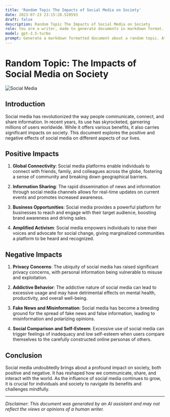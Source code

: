 ```yaml
---
title: 'Random Topic The Impacts of Social Media on Society'
date: 2023-07-23 23:15:28.528593
draft: false
description: Random Topic The Impacts of Social Media on Society
role: You are a writer, made to generate documents in markdown format. It is very important that all of the documents you generate are in valid markdown format.
model: gpt-3.5-turbo
prompt: Generate a markdown formatted document about a random topic. At the bottom, include a disclaimer explaining that the document was generated by you. The first line of the document should be the title. Make sure that the entire document is in proper markdown format, using a mix of various tags to make the document visually appealing.
---
```


# Random Topic: The Impacts of Social Media on Society

![Social Media](https://www.example.com/image.jpg)

## Introduction

Social media has revolutionized the way people communicate, connect, and share information. In recent years, its use has skyrocketed, garnering millions of users worldwide. While it offers various benefits, it also carries significant impacts on society. This document explores the positive and negative effects of social media on different aspects of our lives.

## Positive Impacts

1. **Global Connectivity**: Social media platforms enable individuals to connect with friends, family, and colleagues across the globe, fostering a sense of community and breaking down geographical barriers.

2. **Information Sharing**: The rapid dissemination of news and information through social media channels allows for real-time updates on current events and promotes increased awareness.

3. **Business Opportunities**: Social media provides a powerful platform for businesses to reach and engage with their target audience, boosting brand awareness and driving sales.

4. **Amplified Activism**: Social media empowers individuals to raise their voices and advocate for social change, giving marginalized communities a platform to be heard and recognized.

## Negative Impacts

1. **Privacy Concerns**: The ubiquity of social media has raised significant privacy concerns, with personal information being vulnerable to misuse and exploitation.

2. **Addictive Behavior**: The addictive nature of social media can lead to excessive usage and may have detrimental effects on mental health, productivity, and overall well-being.

3. **Fake News and Misinformation**: Social media has become a breeding ground for the spread of fake news and false information, leading to misinformation and polarizing opinions.

4. **Social Comparison and Self-Esteem**: Excessive use of social media can trigger feelings of inadequacy and low self-esteem when users compare themselves to the carefully constructed online personas of others.

## Conclusion

Social media undoubtedly brings about a profound impact on society, both positive and negative. It has reshaped how we communicate, share, and interact with the world. As the influence of social media continues to grow, it is crucial for individuals and society to navigate its benefits and challenges mindfully.

---

*Disclaimer: This document was generated by an AI assistant and may not reflect the views or opinions of a human writer.*